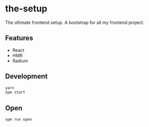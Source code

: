 # the-setup
The ultimate frontend setup. A bootstrap for all my frontend project.

## Features
- React
- HMR
- Radium

## Development
```sh
yarn
npm start
```

## Open
```sh
npm run open
```
